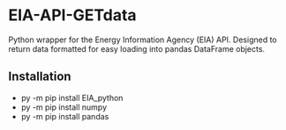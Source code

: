 # EIA-API-GETdata
Python wrapper for the Energy Information Agency (EIA) API. Designed to return data formatted for easy loading into pandas DataFrame objects.

## Installation
- py -m pip install EIA_python
- py -m pip install numpy
- py -m pip install pandas
